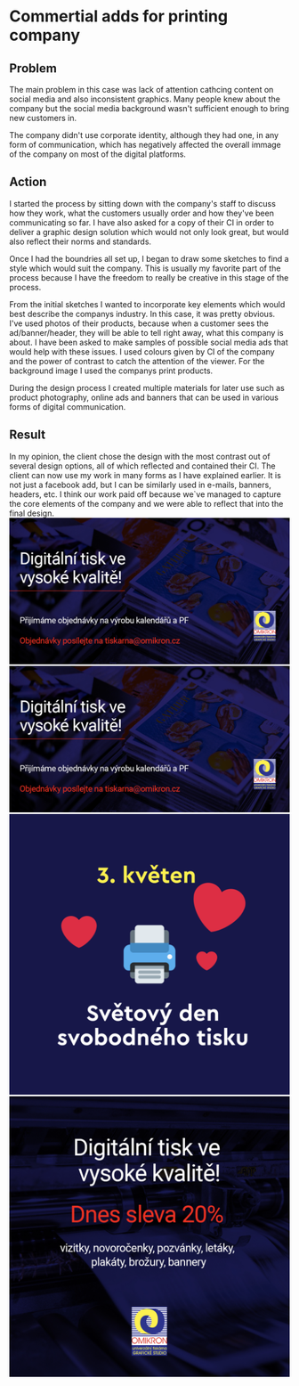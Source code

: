 # Commertial adds for printing company

## Problem
The main problem in this case was lack of attention cathcing content on social media and also inconsistent graphics. Many people knew about the company but the social media background wasn't sufficient enough to bring new customers in.

The company didn't use corporate identity, although they had one, in any form of communication, which has negatively affected the overall immage of the company on most of the digital platforms. 

## Action
I started the process by sitting down with the company's staff to discuss how they work, what the customers usually order and how they've been communicating so far. I have also asked for a copy of their CI in order to deliver a graphic design solution which would not only look great, but would also reflect their norms and standards.

Once I had the boundries all set up, I began to draw some sketches to find a style which would suit the company. This is usually my favorite part of the process because I have the freedom to really be creative in this stage of the process.

From the initial sketches I wanted to incorporate key elements which would best describe the companys industry. In this case, it was pretty obvious. I've used photos of their products, because when a customer sees the ad/banner/header, they will be able to tell right away, what this company is about. I have been asked to make samples of possible social media ads that would help with these issues. I used colours given by CI of the company and the power of contrast to catch the attention of the viewer. For the background image I used the companys print products.

During the design process I created multiple materials for later use such as product photography, online ads and banners that can be used in various forms of digital communication.


## Result
In my opinion, the client chose the design with the most contrast out of several design options, all of which reflected and contained their CI. The client can now use my work in many forms as I have explained earlier. It is not just a facebook add, but I can be similarly used in e-mails, banners, headers, etc. I think our work paid off because we`ve managed to capture the core elements of the company and we were able to reflect that into the final design. 
![A close-up of a 16 point ampersand typed in Trebuchet MS viewed in Illustrator’s Pixel Preview mode.](Frame-2.png)
![A close-up of a 16 point ampersand typed in Trebuchet MS viewed in Illustrator’s Pixel Preview mode.](Frame-2.png) ![A close-up of a 16 point ampersand typed in Trebuchet MS viewed in Illustrator’s Pixel Preview mode.](Desktop-2.png)
![A close-up of a 16 point ampersand typed in Trebuchet MS viewed in Illustrator’s Pixel Preview mode.](Frame-1.png)
